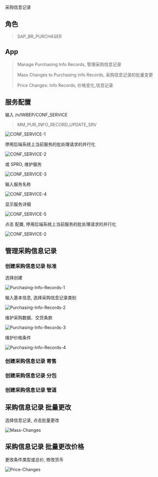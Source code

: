 采购信息记录
## 角色
> SAP_BR_PURCHASER
## App
> Manage Purchasing Info Records, 管理采购信息记录
>
> Mass Changes to Purchasing Info Records, 采购信息记录的批量变更
>
> Price Changes: Info Records, 价格变化,信息记录
## 服务配置
输入 /n/IWBEP/CONF_SERVICE
> MM_PUR_INFO_RECORD_UPDATE_SRV

![CONF_SERVICE-1](./img/CONF_SERVICE-1.png "服务配置")

停用后端系统上当前服务的批处理请求的并行化

![CONF_SERVICE-2](./img/CONF_SERVICE-2.png "停用并行化")

或 SPRO, 维护服务

![CONF_SERVICE-3](./img/CONF_SERVICE-3.png "维护服务")

输入服务名称

![CONF_SERVICE-4](./img/CONF_SERVICE-4.png "服务名称")

显示服务详细

![CONF_SERVICE-5](./img/CONF_SERVICE-5.png "服务详细")

点击 配置, 停用后端系统上当前服务的批处理请求的并行化

![CONF_SERVICE-2](./img/CONF_SERVICE-2.png "停用并行化")

## 管理采购信息记录
### 创建采购信息记录 标准
选择创建

![Purchasing-Info-Records-1](./img/Purchasing-Info-Records-1.png "创建采购信息记录")

输入基本信息, 选择采购信息记录类别

![Purchasing-Info-Records-2](./img/Purchasing-Info-Records-2.png "基本信息")

维护采购数据、交货条款

![Purchasing-Info-Records-3](./img/Purchasing-Info-Records-3.png "采购数据")

维护价格条件

![Purchasing-Info-Records-4](./img/Purchasing-Info-Records-4.png "价格条件")

### 创建采购信息记录 寄售
### 创建采购信息记录 分包
### 创建采购信息记录 管道
## 采购信息记录 批量更改
选择信息记录, 点击批量更改

![Mass-Changes](./img/Mass-Changes.png "批量更改")

## 采购信息记录 批量更改价格
更改条件类型或总价, 修改货币

![Price-Changes](./img/Price-Changes.png "价格")